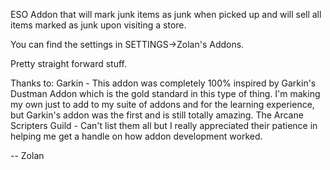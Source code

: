 ESO Addon that will mark junk items as junk when picked up and
will sell all items marked as junk upon visiting a store.

You can find the settings in SETTINGS->Zolan's Addons.

Pretty straight forward stuff.

Thanks to:
  Garkin - This addon was completely 100% inspired by Garkin's Dustman
      Addon which is the gold standard in this type of thing.  I'm
      making my own just to add to my suite of addons and for the
      learning experience, but Garkin's addon was the first and is
      still totally amazing.
  The Arcane Scripters Guild - Can't list them all but I really
      appreciated their patience in helping me get a handle
      on how addon development worked.

-- Zolan
